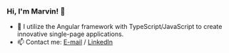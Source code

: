 ### Hi, I'm Marvin! 👋

- 🌱 I utilize the Angular framework with TypeScript/JavaScript to create innovative single-page applications.
- 📫 Contact me: <a href="mailto:marvinrusinek@gmail.com">E-mail</a> / <a href="https://www.linkedin.com/in/marvin-rusinek/">LinkedIn</a>

